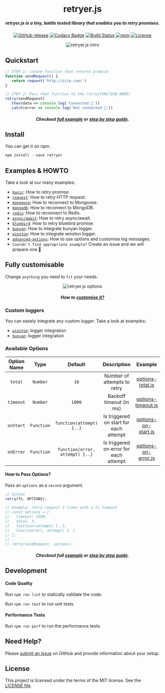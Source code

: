
<div align="center">

# retryer.js
##### retryer.js is a tiny, battle tested library that enables you to retry promises.
[![GitHub release](https://img.shields.io/github/release/ykrevnyi/retryer.js.svg)](https://github.com/ykrevnyi/retryer.js/releases/tag/v1.1.1)
[![Codacy Badge](https://api.codacy.com/project/badge/Grade/f0d909662a7849dbbfeb33782dda6b32)](https://www.codacy.com/app/ykrevnyi/retryer.js?utm_source=github.com&amp;utm_medium=referral&amp;utm_content=ykrevnyi/retryer.js&amp;utm_campaign=Badge_Grade)
[![Build Status](https://travis-ci.org/ykrevnyi/retryer.js.svg?branch=master)](https://travis-ci.org/ykrevnyi/retryer.js)
[![npm](https://img.shields.io/npm/dt/retryer.svg)](https://www.npmjs.com/package/retryer)
[![License](https://img.shields.io/badge/license-MIT-green.svg?style=flat)](https://github.com/ykrevnyi/retryer.js/blob/master/LICENSE)

<img src="https://github.com/ykrevnyi/retryer.js/blob/master/assets/retryer-v1.5.1.gif" alt="retryer.js intro"/>
</div>

## Quickstart
```javascript
// STEP 1: create function that returns promise
function sendRequest() {
   return request('http://site.com/')
}

// STEP 2: Pass that function to the retry(FUNCTION_NAME)
retry(sendRequest)
  .then(data => console.log('Connected 🎉'))
  .catch(error => console.log('Not connected 🤷‍'))
```

<h5 align="center">Checkout <a href="https://github.com/ykrevnyi/retryer.js/tree/master/examples/basic/index.js">full example</a> or <a href="https://github.com/ykrevnyi/retryer.js/tree/master/examples/basic">step by step guide</a>.</h5>

## Install
You can get it on npm.
```javascript
npm install --save retryer
```

## Examples & HOWTO

Take a look at our many examples:

- [`basic`](https://github.com/ykrevnyi/retryer.js/tree/master/examples/basic): How to retry promise.
- [`request`](https://github.com/ykrevnyi/retryer.js/tree/master/examples/request): How to retry HTTP request.
- [`mongoose`](https://github.com/ykrevnyi/retryer.js/tree/master/examples/mongoose): How to reconnect to Mongoose.
- [`mongodb`](https://github.com/ykrevnyi/retryer.js/tree/master/examples/mongodb): How to reconnect to MongoDB.
- [`redis`](https://github.com/ykrevnyi/retryer.js/tree/master/examples/redis): How to reconnect to Redis.
- [`async/await`](https://github.com/ykrevnyi/retryer.js/tree/master/examples/async-await): How to retry async/await.
- [`bluebird`](https://github.com/ykrevnyi/retryer.js/tree/master/examples/bluebird): How to retry bluebird promise.
- [`bunyan`](https://github.com/ykrevnyi/retryer.js/tree/master/examples/bunyan): How to integrate bunyan logger.
- [`winston`](https://github.com/ykrevnyi/retryer.js/tree/master/examples/winston): How to integrate winston logger.
- [`advanced-options`](https://github.com/ykrevnyi/retryer.js/tree/master/examples/advanced-options): How to use options and customise log messages.
- `Couldn't find appropriate example?` Create an issue and we will prepare one 💪

## Fully customisable
Change `anything` you need to `fit` your needs.

<p align="center">
  <img src="https://github.com/ykrevnyi/retryer.js/tree/master/assets/retryer-options-v1.0.1.gif" alt="retryer.js options"/>
</p>
<h5 align="center">How to <a href="https://github.com/ykrevnyi/retryer.js/tree/master/examples/advanced-options">customise it?</a></h5>


### Custom loggers

You can easely integrate any custom logger. Take a look at examples:
* [`winston`](https://github.com/ykrevnyi/retryer.js/tree/master/examples/winston): logger integration
* [`bunyan`](https://github.com/ykrevnyi/retryer.js/tree/master/examples/bunyan): logger integration


### Available Options
**Option Name**|**Type**|**Default**|**Description**|**Example**
:-------------:|:------:|:---------:|:-------------:|:--------:|
`total`|`Number`|`10`|Number of attempts to retry|<a href="https://github.com/ykrevnyi/retryer.js/tree/master/examples/advanced-options/options-total.js">options-total.js</a>
`timeout`|`Number`|`1000`|Backoff timeout (in ms)|<a href="https://github.com/ykrevnyi/retryer.js/tree/master/examples/advanced-options/options-timeout.js">options-timeout.js</a>
`onStart`|`Function`|`function(attempt) {..}`|Is triggered on start for each attempt|<a href="https://github.com/ykrevnyi/retryer.js/tree/master/examples/advanced-options/options-on-start.js">options-on-start.js</a>
`onError`|`Function`|`function(error, attempt) {..}`|Is triggered on error for each attempt|<a href="https://github.com/ykrevnyi/retryer.js/tree/master/examples/advanced-options/options-on-error.js">options-on-error.js</a>

#### How to Pass Options?

Pass an `options` as a `second` argument.

```javascript
// Syntax
retry(fn, OPTIONS);

// Example: retry request 3 times with 2.5s timeout
// const options = {
//   timeout: 2500,
//   total: 3,
//   function(attempt) {..},
//   function(err, attempt) {..}
// };
//
// retry(sendRequest, options);
```
<h5 align="center">Checkout full <a href="https://github.com/ykrevnyi/retryer.js/tree/master/examples/advanced-options/index.js">example</a> or <a href="https://github.com/ykrevnyi/retryer.js/tree/master/examples/advanced-options/">step by step guide</a>.</h5>

## Development

#### Code Quality
Run `npm run lint` to statically validate the code.

Run `npm run test` to run unit tests.

#### Performance Tests
Run `npm run perf` to run the performance tests.

## Need Help?
Please [submit an issue](https://github.com/ykrevnyi/retryer.js/issues) on GitHub and provide information about your setup.

## License
This project is licensed under the terms of the MIT license. See the [LICENSE file](https://github.com/ykrevnyi/retryer.js/blob/master/LICENSE).
